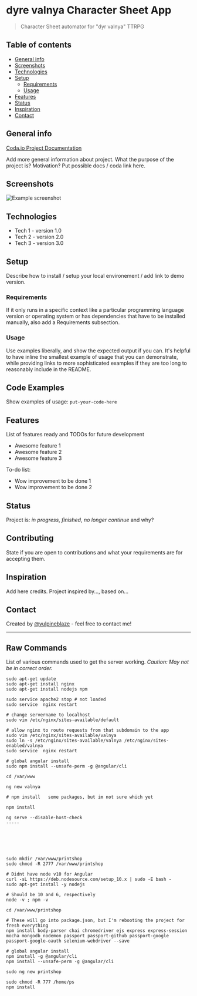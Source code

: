 # dyre valnya Character Sheet App
> Character Sheet automator for "dyr valnya" TTRPG

## Table of contents
* [General info](#general-info)
* [Screenshots](#screenshots)
* [Technologies](#technologies)
* [Setup](#setup)
  * [Requirements](#requirements)
  * [Usage](#usage)
* [Features](#features)
* [Status](#status)
* [Inspiration](#inspiration)
* [Contact](#contact)

## General info

[Coda.io Project Documentation](https://coda.io/d/dyr-valnya_d55_RuUt6nh/_su5nF)

Add more general information about project. What the purpose of the project is? Motivation?
Put possible docs / coda link here.

## Screenshots
![Example screenshot](./img/screenshot.png)

## Technologies
* Tech 1 - version 1.0
* Tech 2 - version 2.0
* Tech 3 - version 3.0

## Setup
Describe how to install / setup your local environement / add link to demo version.

### Requirements
If it only runs in a specific context like a particular programming language version or operating system or has dependencies that have to be installed manually, also add a Requirements subsection.

### Usage
Use examples liberally, and show the expected output if you can. It's helpful to have inline the smallest example of usage that you can demonstrate, while providing links to more sophisticated examples if they are too long to reasonably include in the README.

## Code Examples
Show examples of usage:
`put-your-code-here`

## Features
List of features ready and TODOs for future development
* Awesome feature 1
* Awesome feature 2
* Awesome feature 3

To-do list:
* Wow improvement to be done 1
* Wow improvement to be done 2

## Status
Project is: _in progress_, _finished_, _no longer continue_ and why?

## Contributing
State if you are open to contributions and what your requirements are for accepting them.

## Inspiration
Add here credits. Project inspired by..., based on...

## Contact
Created by [@vulpineblaze](https://github.com/vulpineblaze) - feel free to contact me!

---

## Raw Commands
List of various commands used to get the server working. *Caution: May not be in correct order.*

```
sudo apt-get update
sudo apt-get install nginx 
sudo apt-get install nodejs npm

sudo service apache2 stop # not loaded
sudo service  nginx restart

# change servername to localhost
sudo vim /etc/nginx/sites-available/default 

# allow nginx to route requests from that subdomain to the app
sudo vim /etc/nginx/sites-available/valnya
sudo ln -s /etc/nginx/sites-available/valnya /etc/nginx/sites-enabled/valnya
sudo service  nginx restart

# global angular install
sudo npm install --unsafe-perm -g @angular/cli

cd /var/www

ng new valnya

# npm install   some packages, but im not sure which yet

npm install

ng serve --disable-host-check
-----






sudo mkdir /var/www/printshop
sudo chmod -R 2777 /var/www/printshop

# Didnt have node v10 for Angular
curl -sL https://deb.nodesource.com/setup_10.x | sudo -E bash -
sudo apt-get install -y nodejs

# Should be 10 and 6, respectively
node -v ; npm -v

cd /var/www/printshop

# These will go into package.json, but I'm rebooting the project for fresh everything
npm install body-parser chai chromedriver ejs express express-session mocha mongodb nodemon passport passport-github passport-google passport-google-oauth selenium-webdriver --save

# global angular install
npm install -g @angular/cli
npm install --unsafe-perm -g @angular/cli

sudo ng new printshop

sudo chmod -R 777 /home/ps
npm install



```
